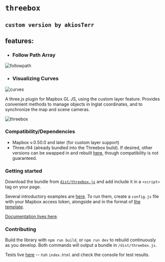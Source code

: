 # `threebox`
## `custom version by akiosTerr`


## features:

- ### Follow Path Array 

![followpath](https://i.gyazo.com/7d0895d70609b0f92f37ca97f04704d8.gif)

- ### Visualizing Curves

![curves](https://i.imgur.com/ToVKZmn.png)





A three.js plugin for Mapbox GL JS, using the custom layer feature. Provides convenient methods to manage objects in lnglat coordinates, and to synchronize the map and scene cameras.

<img alt="threebox" src="docs/gallery.jpg">


### Compatibility/Dependencies

- Mapbox v.0.50.0 and later (for custom layer support)
- Three.r94 (already bundled into the Threebox build). If desired, other versions can be swapped in and rebuilt [here](https://github.com/peterqliu/threebox/blob/master/src/three.js), though compatibility is not guaranteed.

### Getting started

Download the bundle from [`dist/threebox.js`](dist/threebox.js) and add include it in a `<script>` tag on your page.

Several introductory examples are [here](https://github.com/peterqliu/threebox/tree/master/examples). To run them, create a `config.js` file with your Mapbox access token, alongside and in the format of [the template](https://github.com/peterqliu/threebox/blob/master/examples/config_template.js).

[Documentation lives here](docs/Threebox.md).

### Contributing

Build the library with `npm run build`, or `npm run dev` to rebuild continuously as you develop. Both commands will output a bundle in `/dist/threebox.js`.

Tests live [here](tests/) -- run `index.html` and check the console for test results.


